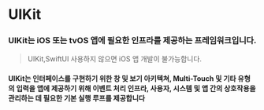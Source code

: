 # UIKit

### UIKit는 iOS 또는 tvOS 앱에 필요한 인프라를 제공하는 프레임워크입니다.
> UIKit,SwiftUI 사용하지 않으면 iOS 앱 개발이 불가능합니다.
#### UIKit는 인터페이스를 구현하기 위한 창 및 보기 아키텍쳐, Multi-Touch 및 기타 유형의 입력을 앱에 제공하기 위해 이벤트 처리 인프라, 사용자, 시스템 및 앱 간의 상호작용을 관리하는 데 필요한 기본 실행 루프를 제공합니다
